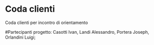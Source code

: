 # Coda clienti
Coda clienti per incontro di orientamento

#Partecipanti progetto:
Casotti Ivan, Landi Alessandro, Portera Joseph, Orlandini Luigi;
